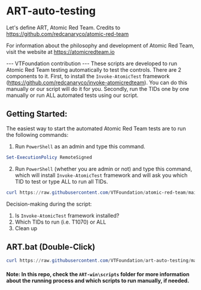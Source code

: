 # ART-auto-testing
Let's define ART, Atomic Red Team.
Credits to https://github.com/redcanaryco/atomic-red-team

For information about the philosophy and development of Atomic Red Team, visit the website at https://atomicredteam.io

--- VTFoundation contribution ---
These scripts are developed to run Atomic Red Team testing automatically to test the controls. There are 2 components to it.
First, to install the `Invoke-AtomicTest` framework (https://github.com/redcanaryco/invoke-atomicredteam). You can do this manually or our script will do it for you.
Secondly, run the TIDs one by one manually or run ALL automated tests using our script.
## Getting Started:
The easiest way to start the automated Atomic Red Team tests are to run the following commands:
1. Run `PowerShell` as an admin and type this command.
``` powershell
Set-ExecutionPolicy RemoteSigned
```
2. Run `PowerShell` (whether you are admin or not) and type this command, which will install `Invoke-AtomicTest` framework and will ask you which TID to test or type ALL to run all TIDs.
``` powershell
curl https://raw.githubusercontent.com/VTFoundation/atomic-red-team/main/script-win.ps1 -o auto-ART.ps1; .\auto-ART.ps1
```
Decision-making during the script:
1. Is `Invoke-AtomicTest` framework installed?
2. Which TIDs to run (i.e. T1070) or ALL
3. Clean up
## ART.bat (Double-Click)
```powershell
curl https://raw.githubusercontent.com/VTFoundation/art-auto-testing/main/ART.bat -o ART.bat; .\ART.bat
```
#### Note: In this repo, check the `ART-win\scripts` folder for more information about the running process and which scripts to run manually, if needed.
